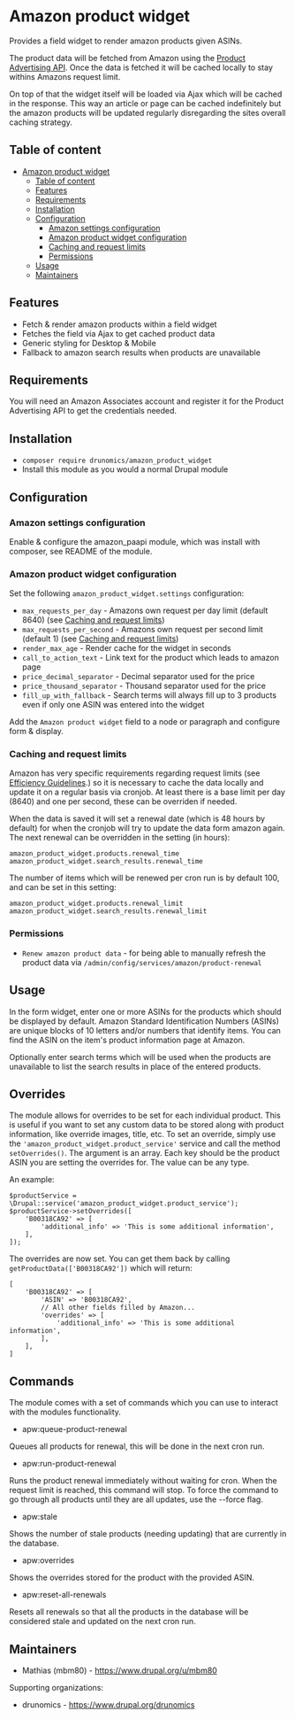 # Amazon product widget

Provides a field widget to render amazon products given ASINs.

The product data will be fetched from Amazon using the [Product Advertising API](https://docs.aws.amazon.com/AWSECommerceService/latest/DG/Welcome.html).
Once the data is fetched it will be cached locally to stay withins Amazons request limit.

On top of that the widget itself will be loaded via Ajax which will be cached
in the response. This way an article or page can be cached indefinitely but the 
amazon products will be updated regularly disregarding the sites overall caching 
strategy.

## Table of content

  * [Amazon product widget](#amazon-product-widget)
    * [Table of content](#table-of-content)
    * [Features](#features)
    * [Requirements](#requirements)
    * [Installation](#installation)
    * [Configuration](#configuration)
      * [Amazon settings configuration](#amazon-settings-configuration)
      * [Amazon product widget configuration](#amazon-product-widget-configuration)
      * [Caching and request limits](#caching-and-request-limits)
      * [Permissions](#permissions)
    * [Usage](#usage)
    * [Maintainers](#maintainers)

## Features

  * Fetch & render amazon products within a field widget
  * Fetches the field via Ajax to get cached product data
  * Generic styling for Desktop & Mobile
  * Fallback to amazon search results when products are unavailable

## Requirements

You will need an Amazon Associates account and register it for the Product 
Advertising API to get the credentials needed.

## Installation

 * `composer require drunomics/amazon_product_widget`
 * Install this module as you would a normal Drupal module

## Configuration

### Amazon settings configuration

Enable & configure the amazon_paapi module, which was install with composer,
see README of the module.
 
### Amazon product widget configuration 

Set the following `amazon_product_widget.settings` configuration:

  * `max_requests_per_day` - Amazons own request per day limit (default 8640)
    (see [Caching and request limits](#caching-and-request-limits))
  * `max_requests_per_second` - Amazons own request per second limit (default 1)
    (see [Caching and request limits](#caching-and-request-limits))
  * `render_max_age` - Render cache for the widget in seconds
  * `call_to_action_text` - Link text for the product which leads to amazon page
  * `price_decimal_separator` - Decimal separator used for the price
  * `price_thousand_separator` - Thousand separator used for the price
  * `fill_up_with_fallback` - Search terms will always fill up to 3 products
                              even if only one ASIN was entered into the widget
                               
Add the `Amazon product widget` field to a node or paragraph and configure 
form & display.
   
### Caching and request limits

Amazon has very specific requirements regarding request limits (see [Efficiency Guidelines](https://docs.aws.amazon.com/AWSECommerceService/latest/DG/TroubleshootingApplications.html#efficiency-guidelines).)
so it is necessary to cache the data locally and update it on a regular basis
via cronjob. At least there is a base limit per day (8640) and one per second, 
these can be overriden if needed. 

When the data is saved it will set a renewal date (which is 48 hours by default)
for when the cronjob will try to update the data form amazon again.
The next renewal can be overridden in the setting (in hours):
  
  `amazon_product_widget.products.renewal_time`
  `amazon_product_widget.search_results.renewal_time`
  
The number of items which will be renewed per cron run is by default 100, and
can be set in this setting:

  `amazon_product_widget.products.renewal_limit`
  `amazon_product_widget.search_results.renewal_limit`

### Permissions

  * `Renew amazon product data` - for being able to manually refresh the 
    product data via `/admin/config/services/amazon/product-renewal`
 
## Usage

In the form widget, enter one or more ASINs for the products which should be 
displayed by default. Amazon Standard Identification Numbers (ASINs) are unique 
blocks of 10 letters and/or numbers that identify items. You can find the ASIN
on the item's product information page at Amazon.

Optionally enter search terms which will be used when the products are
unavailable to list the search results in place of the entered products.

## Overrides

The module allows for overrides to be set for each individual product. This is useful if you
want to set any custom data to be stored along with product information, like override images,
title, etc. To set an override, simply use the `'amazon_product_widget.product_service'` service 
and call the method `setOverrides()`. The argument is an array. Each key should be the product 
ASIN you are setting the overrides for. The value can be any type.

An example:

```
$productService = \Drupal::service('amazon_product_widget.product_service');
$productService->setOverrides([
    'B00318CA92' => [
        'additional_info' => 'This is some additional information',
    ],
]);
```

The overrides are now set. You can get them back by calling `getProductData(['B00318CA92'])`
which will return:

```
[
    'B00318CA92' => [
        'ASIN' => 'B00318CA92',
        // All other fields filled by Amazon...
        'overrides' => [
            'additional_info' => 'This is some additional information',
        ],
    ],
]
```

## Commands

The module comes with a set of commands which you can use to interact with the modules functionality.

* apw:queue-product-renewal

Queues all products for renewal, this will be done in the next cron run.

* apw:run-product-renewal

Runs the product renewal immediately without waiting for cron. When the request limit is reached,
this command will stop. To force the command to go through all products until they are all updates,
use the --force flag.

* apw:stale

Shows the number of stale products (needing updating) that are currently in the database.

* apw:overrides <ASIN>

Shows the overrides stored for the product with the provided ASIN.

* apw:reset-all-renewals

Resets all renewals so that all the products in the database will be considered stale and
updated on the next cron run.

## Maintainers

 * Mathias (mbm80) - https://www.drupal.org/u/mbm80

Supporting organizations:

 * drunomics - https://www.drupal.org/drunomics
